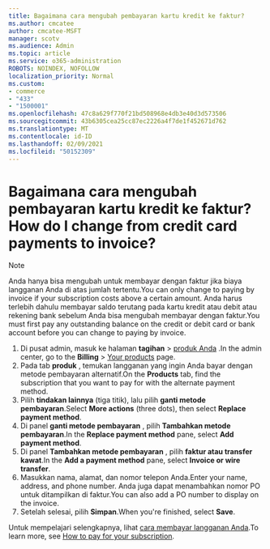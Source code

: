 ```yaml
---
title: Bagaimana cara mengubah pembayaran kartu kredit ke faktur?
ms.author: cmcatee
author: cmcatee-MSFT
manager: scotv
ms.audience: Admin
ms.topic: article
ms.service: o365-administration
ROBOTS: NOINDEX, NOFOLLOW
localization_priority: Normal
ms.custom:
- commerce
- "433"
- "1500001"
ms.openlocfilehash: 47c8a629f770f21bd508968e4db3e40d3d573506
ms.sourcegitcommit: 43b6305cea25cc87ec2226a4f7de1f452671d762
ms.translationtype: MT
ms.contentlocale: id-ID
ms.lasthandoff: 02/09/2021
ms.locfileid: "50152309"
---
```

# <a name="how-do-i-change-from-credit-card-payments-to-invoice"></a><span data-ttu-id="d5e3b-102">Bagaimana cara mengubah pembayaran kartu kredit ke faktur?</span><span class="sxs-lookup"><span data-stu-id="d5e3b-102">How do I change from credit card payments to invoice?</span></span>

> [!NOTE]
> <span data-ttu-id="d5e3b-103">Anda hanya bisa mengubah untuk membayar dengan faktur jika biaya langganan Anda di atas jumlah tertentu.</span><span class="sxs-lookup"><span data-stu-id="d5e3b-103">You can only change to paying by invoice if your subscription costs above a certain amount.</span></span> <span data-ttu-id="d5e3b-104">Anda harus terlebih dahulu membayar saldo terutang pada kartu kredit atau debit atau rekening bank sebelum Anda bisa mengubah membayar dengan faktur.</span><span class="sxs-lookup"><span data-stu-id="d5e3b-104">You must first pay any outstanding balance on the credit or debit card or bank account before you can change to paying by invoice.</span></span>

1. <span data-ttu-id="d5e3b-105">Di pusat admin, masuk ke halaman **tagihan**  >  [produk Anda](https://go.microsoft.com/fwlink/p/?linkid=842054) .</span><span class="sxs-lookup"><span data-stu-id="d5e3b-105">In the admin center, go to the **Billing** > [Your products](https://go.microsoft.com/fwlink/p/?linkid=842054) page.</span></span>
2. <span data-ttu-id="d5e3b-106">Pada tab **produk** , temukan langganan yang ingin Anda bayar dengan metode pembayaran alternatif.</span><span class="sxs-lookup"><span data-stu-id="d5e3b-106">On the **Products** tab, find the subscription that you want to pay for with the alternate payment method.</span></span>
3. <span data-ttu-id="d5e3b-107">Pilih **tindakan lainnya** (tiga titik), lalu pilih **ganti metode pembayaran**.</span><span class="sxs-lookup"><span data-stu-id="d5e3b-107">Select **More actions** (three dots), then select **Replace payment method**.</span></span>
4. <span data-ttu-id="d5e3b-108">Di panel **ganti metode pembayaran** , pilih **Tambahkan metode pembayaran**.</span><span class="sxs-lookup"><span data-stu-id="d5e3b-108">In the **Replace payment method** pane, select **Add payment method**.</span></span>
5. <span data-ttu-id="d5e3b-109">Di panel **Tambahkan metode pembayaran** , pilih **faktur atau transfer kawat**.</span><span class="sxs-lookup"><span data-stu-id="d5e3b-109">In the **Add a payment method** pane, select **Invoice or wire transfer**.</span></span>
6. <span data-ttu-id="d5e3b-110">Masukkan nama, alamat, dan nomor telepon Anda.</span><span class="sxs-lookup"><span data-stu-id="d5e3b-110">Enter your name, address, and phone number.</span></span> <span data-ttu-id="d5e3b-111">Anda juga dapat menambahkan nomor PO untuk ditampilkan di faktur.</span><span class="sxs-lookup"><span data-stu-id="d5e3b-111">You can also add a PO number to display on the invoice.</span></span>
7. <span data-ttu-id="d5e3b-112">Setelah selesai, pilih **Simpan**.</span><span class="sxs-lookup"><span data-stu-id="d5e3b-112">When you're finished, select **Save**.</span></span>

<span data-ttu-id="d5e3b-113">Untuk mempelajari selengkapnya, lihat [cara membayar langganan Anda](https://docs.microsoft.com/microsoft-365/commerce/billing-and-payments/pay-for-your-subscription).</span><span class="sxs-lookup"><span data-stu-id="d5e3b-113">To learn more, see [How to pay for your subscription](https://docs.microsoft.com/microsoft-365/commerce/billing-and-payments/pay-for-your-subscription).</span></span>
